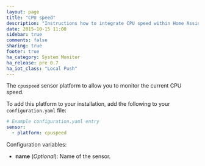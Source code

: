 ```yaml
---
layout: page
title: "CPU speed"
description: "Instructions how to integrate CPU speed within Home Assistant."
date: 2015-10-15 11:00
sidebar: true
comments: false
sharing: true
footer: true
ha_category: System Monitor
ha_release: pre 0.7
ha_iot_class: "Local Push"
---
```



The `cpuspeed` sensor platform to allow you to monitor the current CPU speed.

To add this platform to your installation, add the following to your `configuration.yaml` file:

```yaml
# Example configuration.yaml entry
sensor:
  - platform: cpuspeed
```

Configuration variables:

- **name** (*Optional*): Name of the sensor.
